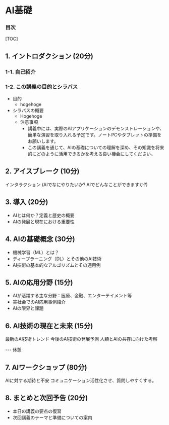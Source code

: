 # AI基礎
### 目次
[TOC]

## 1. イントロダクション (20分)

### 1-1. 自己紹介

### 1-2. この講義の目的とシラバス

- 目的
  - hogehoge
- シラバスの概要
  - Hogehoge
  - 注意事項
    - 講義中には、実際のAIアプリケーションのデモンストレーションや、簡単な演習を取り入れる予定です。ノートPCやタブレットの準備をお願いします。
    - この講義を通じて、AIの基礎についての理解を深め、その知識を将来的にどのように活用できるかを考える良い機会にしてください。

## 2. アイスブレーク (10分)

インタラクション (AIでなにやりたいか? AIでどんなことができますか?)

## 3. 導入 (20分)

- AIとは何か？定義と歴史の概要
- AIの発展と現在における重要性

## 4. AIの基礎概念 (30分)

- 機械学習（ML）とは？
- ディープラーニング（DL）とその他のAI技術
- AI技術の基本的なアルゴリズムとその適用例

## 5. AIの応用分野 (15分)

- AIが活躍する主な分野：医療、金融、エンターテイメント等
- 実社会でのAI応用事例紹介
- AIの限界と課題

## 6. AI技術の現在と未来 (15分)

最新のAI技術トレンド
今後のAI技術の発展予測
人類とAIの共存に向けた考察

--- 休憩

## 7. AIワークショップ (80分)

AIに対する期待と不安
コミュニケーション活性化させ、質問しやすくする。

## 8. まとめと次回予告 (20分)

- 本日の講義の要点の復習
- 次回講義のテーマと準備についての案内

